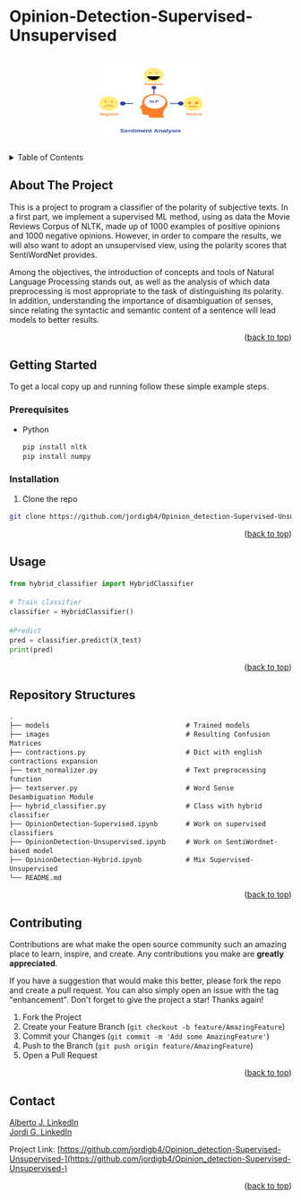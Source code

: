 # Opinion-Detection-Supervised-Unsupervised

<a name="readme-top"></a>

<!-- PROJECT LOGO -->
<br />
<div align="center">
  <a href="https://github.com/albertojc6/Opinion_detection-Supervised-Unsupervised-">
    <img src="images/logo.png" alt="Logo" width="200" height="130">
  </a>

<h3 align="center"></h3>
</div>

<!-- TABLE OF CONTENTS -->
<details>
  <summary>Table of Contents</summary>
  <ol>
    <li>
      <a href="#about-the-project">About The Project</a>
    </li>
    <li>
      <a href="#getting-started">Getting Started</a>
      <ul>
        <li><a href="#prerequisites">Prerequisites</a></li>
        <li><a href="#installation">Installation</a></li>
      </ul>
    </li>
    <li><a href="#usage">Usage</a></li>
    <li><a href="#repo-structures">Repository Structures</a></li>
    <li><a href="#contributing">Contributing</a></li>
    <li><a href="#contact">Contact</a></li>
  </ol>
</details>

<!-- ABOUT THE PROJECT -->
## About The Project

This is a project to program a classifier of the polarity of subjective texts. In a first part, we implement a supervised ML method, using as data the Movie Reviews Corpus of NLTK, made up of 1000 examples of positive opinions and 1000 negative opinions. However, in order to compare the results, we will also want to adopt an unsupervised view, using the polarity scores that SentiWordNet provides.  

Among the objectives, the introduction of concepts and tools of Natural Language Processing stands out, as well as the analysis of which data preprocessing is most appropriate to the task of distinguishing its polarity. In addition, understanding the importance of disambiguation of senses, since relating the syntactic and semantic content of a sentence will lead models to better results.

<p align="right">(<a href="#readme-top">back to top</a>)</p>

<!-- GETTING STARTED -->
## Getting Started

To get a local copy up and running follow these simple example steps.

### Prerequisites


* Python
  ```sh
  pip install nltk
  pip install numpy
  ```

### Installation

1. Clone the repo
  ```sh
  git clone https://github.com/jordigb4/Opinion_detection-Supervised-Unsupervised-.git
  ```
<p align="right">(<a href="#readme-top">back to top</a>)</p>


<!-- USAGE EXAMPLES -->
## Usage

```python
from hybrid_classifier import HybridClassifier

# Train classifier
classifier = HybridClassifier()

#Predict
pred = classifier.predict(X_test)
print(pred)
```

<p align="right">(<a href="#readme-top">back to top</a>)</p>

## Repository Structures

    .
    ├── models                                  # Trained models
    ├── images                                  # Resulting Confusion Matrices
    ├── contractions.py                         # Dict with english contractions expansion
    ├── text_normalizer.py                      # Text preprocessing function
    ├── textserver.py                           # Word Sense Desambiguation Module
    ├── hybrid_classifier.py                    # Class with hybrid classifier 
    ├── OpinionDetection-Supervised.ipynb       # Work on supervised classifiers
    ├── OpinionDetection-Unsupervised.ipynb     # Work on SentiWordnet-based model
    ├── OpinionDetection-Hybrid.ipynb           # Mix Supervised-Unsupervised
    └── README.md

<p align="right">(<a href="#repo-structures">back to top</a>)</p>

<!-- CONTRIBUTING -->
## Contributing

Contributions are what make the open source community such an amazing place to learn, inspire, and create. Any contributions you make are **greatly appreciated**.

If you have a suggestion that would make this better, please fork the repo and create a pull request. You can also simply open an issue with the tag "enhancement".
Don't forget to give the project a star! Thanks again!

1. Fork the Project
2. Create your Feature Branch (`git checkout -b feature/AmazingFeature`)
3. Commit your Changes (`git commit -m 'Add some AmazingFeature'`)
4. Push to the Branch (`git push origin feature/AmazingFeature`)
5. Open a Pull Request

<p align="right">(<a href="#readme-top">back to top</a>)</p>

<!-- CONTACT -->
## Contact

[Alberto J. LinkedIn](https://www.linkedin.com/in/alberto-jerez-cubero-65abb82a3/)  
[Jordi G. LinkedIn](https://www.linkedin.com/in/jordi-granja-bayot/)

Project Link: [https://github.com/jordigb4/Opinion_detection-Supervised-Unsupervised-](https://github.com/jordigb4/Opinion_detection-Supervised-Unsupervised-)

<p align="right">(<a href="#readme-top">back to top</a>)</p>
